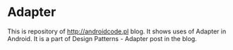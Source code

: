 # Adapter

This is repository of http://androidcode.pl blog. It shows uses of Adapter in Android. It is a part of Design Patterns - Adapter post in the blog.
